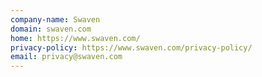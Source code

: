 ```yaml
---
company-name: Swaven
domain: swaven.com
home: https://www.swaven.com/
privacy-policy: https://www.swaven.com/privacy-policy/
email: privacy@swaven.com
---
```




